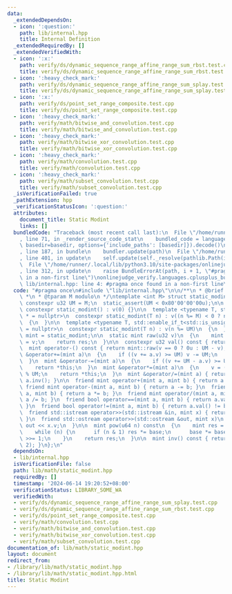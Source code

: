 ```yaml
---
data:
  _extendedDependsOn:
  - icon: ':question:'
    path: lib/internal.hpp
    title: Internal Definition
  _extendedRequiredBy: []
  _extendedVerifiedWith:
  - icon: ':x:'
    path: verify/ds/dynamic_sequence_range_affine_range_sum_rbst.test.cpp
    title: verify/ds/dynamic_sequence_range_affine_range_sum_rbst.test.cpp
  - icon: ':heavy_check_mark:'
    path: verify/ds/dynamic_sequence_range_affine_range_sum_splay.test.cpp
    title: verify/ds/dynamic_sequence_range_affine_range_sum_splay.test.cpp
  - icon: ':x:'
    path: verify/ds/point_set_range_composite.test.cpp
    title: verify/ds/point_set_range_composite.test.cpp
  - icon: ':heavy_check_mark:'
    path: verify/math/bitwise_and_convolution.test.cpp
    title: verify/math/bitwise_and_convolution.test.cpp
  - icon: ':heavy_check_mark:'
    path: verify/math/bitwise_xor_convolution.test.cpp
    title: verify/math/bitwise_xor_convolution.test.cpp
  - icon: ':heavy_check_mark:'
    path: verify/math/convolution.test.cpp
    title: verify/math/convolution.test.cpp
  - icon: ':heavy_check_mark:'
    path: verify/math/subset_convolution.test.cpp
    title: verify/math/subset_convolution.test.cpp
  _isVerificationFailed: true
  _pathExtension: hpp
  _verificationStatusIcon: ':question:'
  attributes:
    document_title: Static Modint
    links: []
  bundledCode: "Traceback (most recent call last):\n  File \"/home/runner/.local/lib/python3.10/site-packages/onlinejudge_verify/documentation/build.py\"\
    , line 71, in _render_source_code_stat\n    bundled_code = language.bundle(stat.path,\
    \ basedir=basedir, options={'include_paths': [basedir]}).decode()\n  File \"/home/runner/.local/lib/python3.10/site-packages/onlinejudge_verify/languages/cplusplus.py\"\
    , line 187, in bundle\n    bundler.update(path)\n  File \"/home/runner/.local/lib/python3.10/site-packages/onlinejudge_verify/languages/cplusplus_bundle.py\"\
    , line 401, in update\n    self.update(self._resolve(pathlib.Path(included), included_from=path))\n\
    \  File \"/home/runner/.local/lib/python3.10/site-packages/onlinejudge_verify/languages/cplusplus_bundle.py\"\
    , line 312, in update\n    raise BundleErrorAt(path, i + 1, \"#pragma once found\
    \ in a non-first line\")\nonlinejudge_verify.languages.cplusplus_bundle.BundleErrorAt:\
    \ lib/internal.hpp: line 4: #pragma once found in a non-first line\n"
  code: "#pragma once\n#include \"lib/internal.hpp\"\n\n/**\n * @brief Static Modint\n\
    \ *\n * @tparam M modulo\n */\ntemplate <int M> struct static_modint\n{\n  static\
    \ constexpr u32 UM = M;\n  static_assert(UM < 0x80'00'00'00u);\n\n  u32 v;\n \
    \ constexpr static_modint() : v(0) {}\n\n  template <typename T, std::enable_if_t<std::is_signed_v<T>>\
    \ * = nullptr>\n  constexpr static_modint(T n) : v((n %= M) < 0 ? n + M : n)\n\
    \  {\n  }\n\n  template <typename T, std::enable_if_t<std::is_unsigned_v<T>> *\
    \ = nullptr>\n  constexpr static_modint(T n) : v(n %= UM)\n  {\n  }\n\n  using\
    \ mint = static_modint;\n\n  static mint raw(u32 v)\n  {\n    mint res;\n    res.v\
    \ = v;\n    return res;\n  }\n\n  constexpr u32 val() const { return v; }\n\n\
    \  mint operator-() const { return mint::raw(v == 0 ? 0u : UM - v); }\n\n  mint\
    \ &operator+=(mint a)\n  {\n    if ((v += a.v) >= UM) v -= UM;\n    return *this;\n\
    \  }\n  mint &operator-=(mint a)\n  {\n    if ((v += UM - a.v) >= UM) v -= UM;\n\
    \    return *this;\n  }\n  mint &operator*=(mint a)\n  {\n    v = (u64)v * a.v\
    \ % UM;\n    return *this;\n  }\n  mint &operator/=(mint a) { return *this *=\
    \ a.inv(); }\n\n  friend mint operator+(mint a, mint b) { return a += b; }\n \
    \ friend mint operator-(mint a, mint b) { return a -= b; }\n  friend mint operator*(mint\
    \ a, mint b) { return a *= b; }\n  friend mint operator/(mint a, mint b) { return\
    \ a /= b; }\n  friend bool operator==(mint a, mint b) { return a.val() == b.val();\
    \ }\n  friend bool operator!=(mint a, mint b) { return a.val() != b.val(); }\n\
    \  friend std::istream operator>>(std::istream &in, mint x) { return in >> x.v;\
    \ }\n  friend std::ostream operator>>(std::ostream &out, mint x)\n  {\n    return\
    \ out << x.v;\n  }\n\n  mint pow(u64 n) const\n  {\n    mint res = 1, base = *this;\n\
    \    while (n) {\n      if (n & 1) res *= base;\n      base *= base;\n      n\
    \ >>= 1;\n    }\n    return res;\n  }\n\n  mint inv() const { return pow(UM -\
    \ 2); }\n};\n"
  dependsOn:
  - lib/internal.hpp
  isVerificationFile: false
  path: lib/math/static_modint.hpp
  requiredBy: []
  timestamp: '2024-06-14 19:20:52+08:00'
  verificationStatus: LIBRARY_SOME_WA
  verifiedWith:
  - verify/ds/dynamic_sequence_range_affine_range_sum_splay.test.cpp
  - verify/ds/dynamic_sequence_range_affine_range_sum_rbst.test.cpp
  - verify/ds/point_set_range_composite.test.cpp
  - verify/math/convolution.test.cpp
  - verify/math/bitwise_and_convolution.test.cpp
  - verify/math/bitwise_xor_convolution.test.cpp
  - verify/math/subset_convolution.test.cpp
documentation_of: lib/math/static_modint.hpp
layout: document
redirect_from:
- /library/lib/math/static_modint.hpp
- /library/lib/math/static_modint.hpp.html
title: Static Modint
---
```

